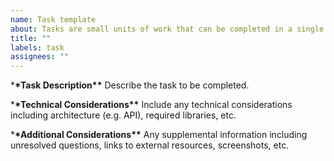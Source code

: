 ```yaml
---
name: Task template
about: Tasks are small units of work that can be completed in a single sprint
title: ""
labels: task
assignees: ""
---
```


\***\*Task Description\*\***
Describe the task to be completed.

\***\*Technical Considerations\*\***
Include any technical considerations including architecture (e.g. API), required libraries, etc.

\***\*Additional Considerations\*\***
Any supplemental information including unresolved questions, links to external resources, screenshots, etc.
